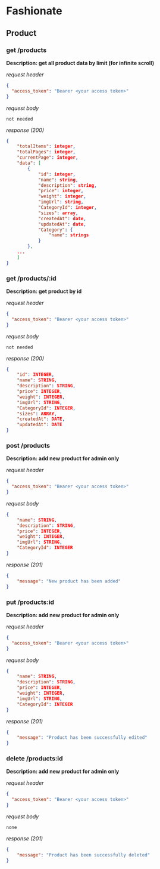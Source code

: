# Fashionate

## Product
### get /products
**Description: get all product data by limit (for infinite scroll)**


_request header_
```JSON
{
  "access_token": "Bearer <your access token>"
}
```

_request body_
```
not needed
```

_response (200)_
```JSON
{
    "totalItems": integer,
    "totalPages": integer,
    "currentPage": integer,
    "data": [
        {
            "id": integer,
            "name": string,
            "description": string,
            "price": integer,
            "weight": integer,
            "imgUrl": string,
            "CategoryId": integer,
            "sizes": array,
            "createdAt": date,
            "updatedAt": date,
            "Category": {
                "name": strings
            }
        },
    ...
    ]
}
```

### get /products/:id
**Description: get product by id**


_request header_
```JSON
{
  "access_token": "Bearer <your access token>"
}
```

_request body_
```
not needed
```

_response (200)_
```JSON
{
    "id": INTEGER,
    "name": STRING,
    "description": STRING,
    "price": INTEGER,
    "weight": INTEGER,
    "imgUrl": STRING,
    "CategoryId": INTEGER,
    "sizes": ARRAY,
    "createdAt": DATE,
    "updatedAt": DATE
}
```

### post /products
**Description: add new product for admin only**


_request header_
```JSON
{
  "access_token": "Bearer <your access token>"
}
```

_request body_
```JSON
{ 
    "name": STRING, 
    "description": STRING, 
    "price": INTEGER, 
    "weight": INTEGER, 
    "imgUrl": STRING, 
    "CategoryId": INTEGER
}
```

_response (201)_
```JSON
{
    "message": "New product has been added"
}
```

### put /products:id
**Description: add new product for admin only**


_request header_
```JSON
{
  "access_token": "Bearer <your access token>"
}
```

_request body_
```JSON
{ 
    "name": STRING, 
    "description": STRING, 
    "price": INTEGER, 
    "weight": INTEGER, 
    "imgUrl": STRING, 
    "CategoryId": INTEGER
}
```

_response (201)_
```JSON
{
    "message": "Product has been successfully edited"
}
```


### delete /products:id
**Description: add new product for admin only**


_request header_
```JSON
{
  "access_token": "Bearer <your access token>"
}
```

_request body_
```
none
```

_response (201)_
```JSON
{
    "message": "Product has been successfully deleted"
}
```

